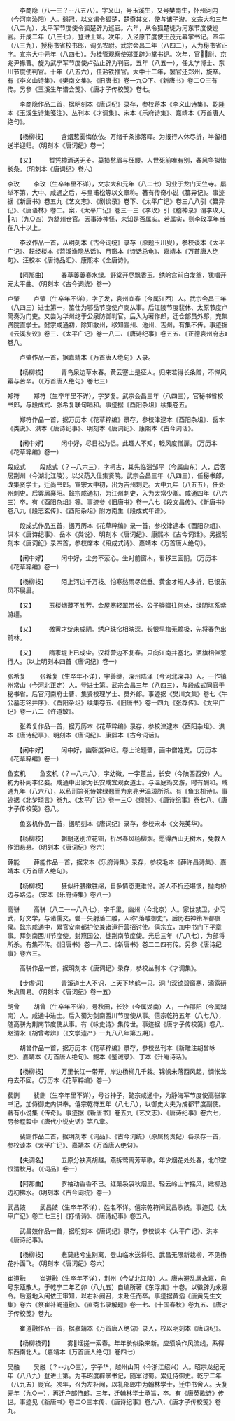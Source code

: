 <!-- { "loadSidebar": true } -->
　　李商隐（八一三？--八五八）。字义山，号玉溪生，又号樊南生，怀州河内（今河南沁阳）人。弱冠，以文谒令狐楚，楚奇其文，使与诸子游。文宗大和三年（八二九），太平军节度使令狐楚辟为巡官。六年，从令狐楚徙为河东节度使巡官。开成二年（八三七），登进士第。次年，入泾原节度使王茂元幕掌书记。四年（八三九），授秘书省校书郎，调弘农尉。武宗会昌二年（八四二），入为秘书省正字。宣宗大中元年（八四七）。为桂管观察使郑亚辟为掌书记。次年，官尉、京兆尹掾曹。旋为武宁军节度使卢弘止辟为判官。五年（八五一），任太学博士、东川节度使判官。十年（八五六），任盐铁推官。大中十二年，罢官还郑州，旋卒。有《李义山诗集》、《樊南文集》。《旧唐书》卷一九○下、《新唐书》卷二○三有传。另参《玉溪生年谱会笺》、《唐才子传校笺》卷七。

　　李商隐作品二首，据明刻本《唐词纪》录存，参校蒋本《李义山诗集》、乾隆本《玉溪生诗集笺注》、丛刊本《才调集》、宋本《乐府诗集》、嘉靖本《万首唐人绝句》。

　　【杨柳枝】
　　含烟惹雾悔依依。万绪千条拂落晖。为报行人休尽折，半留相送半迎归。（明刻本《唐词纪》卷一）

　　【又】
　　暂凭樽酒送无そ。莫损愁眉与细腰。人世死前唯有别，春风争拟惜长条。（明刻本《唐词纪》卷六）


李玫
　　李玫（生卒年里不详），文宗大和元年（八二七）习业于龙门天竺寺。屡举不第，大中、咸通之后，与皇甫松等以文章称。著有传奇小说《纂异记》。事迹据《新唐书》卷五九《艺文志》、《剧谈录》卷下、《太平广记》卷三八八引《纂异记》、《唐语林》卷二。案，《太平广记》卷三一三《李玫》引《稽神录》谓李玫天初（九○四）为舒州仓官。因事涉神怪，未知是否属实。若属实，则李玫享年当在八十以上。

　　李玫作品一首，从明刻本《古今词统》录存（原题玉川叟），参校谈本《太平广记》、耘经楼本《苕溪渔隐丛话》、月窗本《诗话总龟》、嘉靖本《万首唐人绝句》、汪校本《唐诗品汇》、康熙本《全唐诗》。

　　【阿那曲】
　　春草萋萋春水绿。野棠开尽飘香玉。绣岭宫前白发翁，犹唱开元太平曲。（明刻本《古今词统》卷一）


卢肇
　　卢肇（生卒年不详），字子发，袁州宜春（今属江西）人。武宗会昌三年（八四三）进士第一，筮仕为鄂岳节度使卢商从事。后江陵节度裴休、太原节度卢简奏为门吏。又尝为华州纥于公泉防御判官。后入为著作郎，迁仓部员外郎，充集贤院直学士。懿宗咸通初，除知歙州，移知宣州、池州、吉州。有集不传。事迹据《云溪友议》卷三、《太平广记》卷一八二、《唐诗纪事》卷五五、《正德袁州府志》卷八。

　　卢肇作品一首，据嘉靖本《万首唐人绝句》入录。

　　【杨柳枝】
　　青鸟泉边草木春。黄云塞上是征人。归来若得长条赠，不惮风霜与苦辛。（《万首唐人绝句》卷七三）


郑符
　　郑符（生卒年里不详），字梦复。武宗会昌三年（八四三），官秘书省校书郎，与段成式、张希复联句唱和。事迹据《酉阳杂俎》续集卷五。

　　郑符作品一首，据万历本《花草粹编》录存，参校津逮本《酉阳杂俎》、岳本《类说》、洪本《唐诗纪事》、明刻本《唐词纪》、康熙本《古今词话》。

　　【闲中好】
　　闲中好，尽日松为侣。此趣人不知，轻风度僧扉。（万历本《花草粹编》卷一）


段成式
　　段成式（？--八六三），字柯古，其先临淄邹平（今属山东）人，后客居荆州（今湖北江陵）。以父荫入仕集贤院。武宗会昌三年（八四三），任秘书郎，改集贤学士，迁尚书郎。宣宗大中初，出为吉州刺史。大中九年（八五五），任处州刺史。后罢居襄阳。懿宗咸通初，为江州刺史，入为太常少卿。咸通四年（八六三）卒。有《酉阳杂俎》等。事迹参《旧唐书》卷一六七《段文昌传》、《新唐书》卷八九《段志玄传》、《酉阳杂俎》附方南生《段成式年谱》。

　　段成式作品五首，据万历本《花草粹编》录一首，参校津逮本《酉阳杂俎》、洪本《唐诗纪事》、岳本《类说》、明刻本《唐词纪》、康熙本《古今词话》。另据明刻本《唐词纪》录四首，参校席本《段成式诗》、嘉靖本《万首唐人绝句》。

　　【闲中好】
　　闲中好，尘务不萦心。坐对前窗木，看移三面阴。（万历本《花草粹编》卷一）

　　【杨柳枝】
　　陌上河边千万枝。怕寒愁雨尽低垂。黄金オ短人多折，已恨东风不展眉。

　　【又】
　　玉楼烟薄不胜芳。金屋寒轻翠带长。公子骅骝往何处，绿阴堪系紫游缰。

　　【又】
　　微黄才绽未成阴。绣户珠帘相映深。长恨早梅无赖极，先将春色出前林。

　　【又】
　　隋家堤上已成尘。汉将营边不复春。只向江南并塞北，酒旗相伴惹行人。（以上明刻本四首《唐词纪》卷一）


张希复
　　张希复（生卒年不详），字善继，深州陆泽（今河北深县）人。一作镇州常山（今河北正定）人。登进士第。武宗会昌三年（八四三），与段成式同官于秘书省。后官河南府士曹、集贤校理学士、员外郎。事迹据《樊川文集》卷七《牛公墓志铭并序》、《酉阳杂俎》续集卷五、《旧唐书》卷一四九《张荐传》、《太平广记》卷一八二《许道敏》。

　　张希复作品一首，据万历本《花草粹编》录存，参校津逮本《酉阳杂俎》、洪本《唐诗纪事》、明刻本《唐词纪》、康熙本《古今词话》。

　　【闲中好】
　　闲中好，幽磬度钟迟。卷上论题肇，画中僧姓支。（万历本《花草粹编》卷一）


鱼玄机
　　鱼玄机（？--八六八），字幼微，一字蕙兰，长安（今陕西西安）人。初为补阙李亿妾。咸通中出家为长安咸宜观女道士。与温庭筠交游，时有酬和。咸通九年（八六八），以私刑笞死侍婢绿翘而为京兆尹温璋所杀。有《鱼玄机诗》。事迹据《北梦琐言》卷九、《太平广记》卷一三○《绿翘》、《唐诗纪事》卷七八、《唐才子传校笺》卷八。

　　鱼玄机作品一首，据明刻本《唐词纪》录存，参校宋本《文苑英华》。

　　【杨柳枝】
　　朝朝送别泣花钿，折尽春风杨柳烟。愿得西山无树木，免教人作泪悬悬。（明刻本《唐词纪》卷六）


薛能
　　薛能作品一首，据宋本《乐府诗集》录存，参校毛本《薛许昌诗集》、嘉靖本《万首唐人绝句》。

　　【杨柳枝】
　　狂似纤腰嫩胜绵，自多情态更谁怜。游人不折还堪恨，抛向桥边与路边。（宋本《乐府诗集》卷八一）


高骈
　　高骈（八二一--八八七），字千里，幽州（今北京）人。家世禁卫，少习武，好文学，与诸儒交。尝一矢射落二雕，人称“落雕御史”。后历右神策军都虞侯。懿宗咸通中，累官安南都护使兼诸道行营招讨使。僖宗立，加中书门下平章事。拜剑南西川节度使。封燕国公，徙荆南节度使。光启三年（八八七），为部将所杀。有集不传。《旧唐书》卷一八二、《新唐书》卷二二四有传。另参《唐诗纪事》卷六三。

　　高骈作品一首，据明刻本《唐词纪》录存，参校丛刊本《才调集》。

　　【步虚词】
　　青溪道士人不识，上天下地鹤一只。洞门深锁碧窗寒，滴露研朱点周易。（明刻本《唐词纪》卷一五）


胡曾
　　胡曾（生卒年不详），号秋田，长沙（今属湖南）人，一作邵阳（今属湖南）人。咸通中进士。后入蜀为剑南西川节度使从事。僖宗乾符五年（八七八），随高骈为荆南节度使从事。有《咏史诗》集传世。事迹据《唐才子传校笺》卷八、赵清永《胡曾考辨》（《文学遗产》一九八八年第五期）。

　　胡曾作品一首，据万历本《花草粹编》录存，参校丛刊本《新雕注胡曾咏史》、嘉靖本《万首唐人绝句》、鲍本《鉴诫录》、丁本《升庵诗话》。

　　【杨柳枝】
　　万里长江一带开，岸边杨柳几千栽。锦帆未落西风起，惆怅龙舟去不回。（万历本《花草粹编》卷一）


裴鉶
　　裴鉶（生卒年里不详），号谷神子，懿宗咸通中，为静海军节度使高骈掌书记，加侍御史内供奉。僖宗乾符五年（八七八），以御史大夫为成都节度副使。著有小说集《传奇》。事迹据《新唐书》卷五九《艺文志》、《唐诗纪事》卷六七，另参程毅中《唐代小说史话》第八章。

　　裴鉶作品二首，据明刻本《词品》、《古今词统》（原属杨贵妃）各录存一首，参校谈本《太平广记》、嘉靖本《万首唐人绝句》。

　　【失调名】
　　五原分袂真胡越。燕拆莺离芳草歇。年少烟花处处春，北邙空恨清秋月。（《词品》卷一）

　　【阿那曲】
　　罗袖动香香不已。红蕖袅袅秋烟里。轻云岭上乍摇风，嫩柳池边初拂水。（明刻本《古今词统》卷一）


武昌妓
　　武昌妓（生卒年不详），姓名不详。僖宗乾符间武昌歌妓。事迹见《太平广记》卷二七三引《抒情诗》、《唐诗纪事》卷五八。

　　武昌妓作品一首，据明刻本《唐词纪》录存，参校谈本《太平广记》、洪本《唐诗纪事》。

　　【杨柳枝】
　　悲莫悲兮生别离，登山临水送将归。武昌无限新栽柳，不见杨花扑面飞。（明刻本《唐词纪》卷六）


崔道融
　　崔道融（生卒年不详），荆州（今湖北江陵）人。唐末避乱居永嘉，自号东瓯散人，于乾宁二年乙卯（八九五）自编所著《东浮集》十卷。以徵辟为永嘉令。后避地入闽依王审知，以右补阙召，未赴任而卒。事迹据黄滔《唐黄先生文集》卷六《祭崔补阙道融》、《直斋书录解题》卷一七、《十国春秋》卷九五、《唐才子传校笺》卷九。

　　崔道融作品一首，据嘉靖本《万首唐人绝句》录入，校以明刻本《唐词纪》。

　　【杨柳枝词】
　　雾烟搓一索春。年年长似染来新。应须唤作风流线，系得东西南北人。（嘉靖本《万首唐人绝句》卷四七）


吴融
　　吴融（？--九○三），字子华，越州山阴（今浙江绍兴）人。昭宗龙纪元年（八八九）登进士第。为韦昭度辟掌书记，随军讨蜀。累迁侍御史。乾宁二年（八九五）贬官。次年，召为左补阙，以礼部郎中为翰林学士，迁中书舍人。天复元年（九○一），再迁户部侍郎。三年，迁翰林学士承旨，卒。有《唐英歌诗》传世。事迹见《新唐书》卷二○三本传、《唐诗纪事》卷六八、《唐才子传校笺》卷九。

